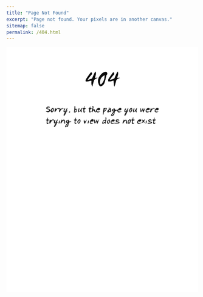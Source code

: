 ```yaml
---
title: "Page Not Found"
excerpt: "Page not found. Your pixels are in another canvas."
sitemap: false
permalink: /404.html
---
```


<!-- ![404](/images/404_error.png) -->
![404](/images/404_error_adobe_express.svg)
